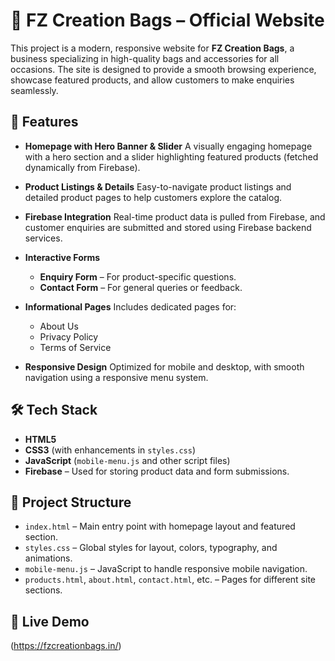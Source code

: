 
# 👜 FZ Creation Bags – Official Website

This project is a modern, responsive website for **FZ Creation Bags**, a business specializing in high-quality bags and accessories for all occasions. The site is designed to provide a smooth browsing experience, showcase featured products, and allow customers to make enquiries seamlessly.

## 🌟 Features

* **Homepage with Hero Banner & Slider**
  A visually engaging homepage with a hero section and a slider highlighting featured products (fetched dynamically from Firebase).

* **Product Listings & Details**
  Easy-to-navigate product listings and detailed product pages to help customers explore the catalog.

* **Firebase Integration**
  Real-time product data is pulled from Firebase, and customer enquiries are submitted and stored using Firebase backend services.

* **Interactive Forms**

  * **Enquiry Form** – For product-specific questions.
  * **Contact Form** – For general queries or feedback.

* **Informational Pages**
  Includes dedicated pages for:

  * About Us
  * Privacy Policy
  * Terms of Service

* **Responsive Design**
  Optimized for mobile and desktop, with smooth navigation using a responsive menu system.

## 🛠 Tech Stack

* **HTML5**
* **CSS3** (with enhancements in `styles.css`)
* **JavaScript** (`mobile-menu.js` and other script files)
* **Firebase** – Used for storing product data and form submissions.

## 📁 Project Structure

* `index.html` – Main entry point with homepage layout and featured section.
* `styles.css` – Global styles for layout, colors, typography, and animations.
* `mobile-menu.js` – JavaScript to handle responsive mobile navigation.
* `products.html`, `about.html`, `contact.html`, etc. – Pages for different site sections.

## 🚀 Live Demo

(https://fzcreationbags.in/)

